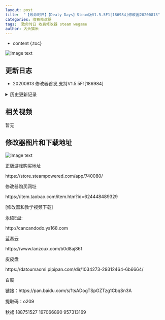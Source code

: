 ```yaml
---
layout: post
title:  "【致命时日】【Dealy Days】Steam版V1.5.5F1[186984]修改器20200813"
categories: 收费修改器
tags:  致命时日 收费修改器 steam wegame
author: 大头猫米
---
```


* content
{:toc}

![Image text](https://datoumaomi.github.io/pic/zzz/zhimingshiri/logo.jpg)

##  更新日志

 - 20200813  修改器首发,支持V1.5.5F1[186984]




<details>
<summary>历史更新记录</summary>
<p>无</p>
</details>

## 相关视频
暂无

## 修改器图片和下载地址

![Image text](https://datoumaomi.github.io/pic/zzz/zhimingshiri/1.jpg)


<p>正版游戏购买地址</p>
<p>https://store.steampowered.com/app/740080/</p>
<p></p>
<p>修改器购买网址</p>
<p>https://item.taobao.com/item.htm?id=624448489329</p>
<p></p>
<p>[修改器和教学视频下载]</p>
<p>永硕E盘:</p>
<p>http://cancandodo.ys168.com</p>
<p></p>
<p>蓝奏云</p>
<p>https://www.lanzoux.com/b0d8aj86f</p>
<p></p>
<p>皮皮盘</p>
<p>https://datoumaomi.pipipan.com/dir/1034273-29312464-6b6664/</p>
<p></p>
<p>百度</p>
<p></p>
链接：https://pan.baidu.com/s/1tsADogTSpGZTzg1CbqSn3A
<p></p>
提取码：o209
<p></p>
<p>秋裙 188751527 197066890 957313169</p>
